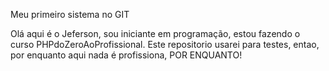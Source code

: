 Meu primeiro sistema no GIT

Olá aqui é o Jeferson, sou iniciante em programação, estou fazendo o curso PHPdoZeroAoProfissional.
Este repositorio usarei para testes, entao, por enquanto aqui nada é profissiona, POR ENQUANTO!
